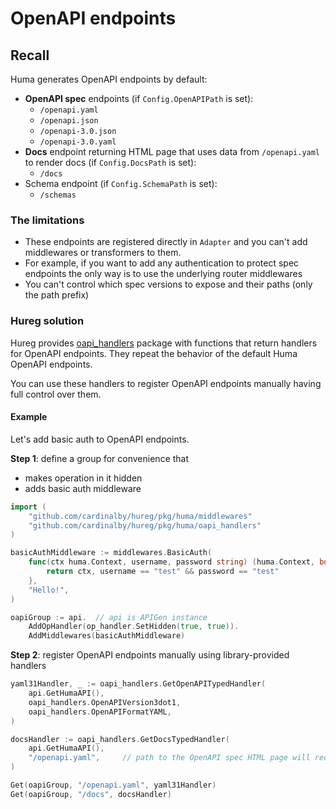 # OpenAPI endpoints

## Recall

Huma generates OpenAPI endpoints by default:
- **OpenAPI spec** endpoints (if `Config.OpenAPIPath` is set):
  - `/openapi.yaml`
  - `/openapi.json`
  - `/openapi-3.0.json`
  - `/openapi-3.0.yaml`
- **Docs** endpoint returning HTML page that uses data from `/openapi.yaml` to render docs (if `Config.DocsPath` is set):
  - `/docs`
- Schema endpoint (if `Config.SchemaPath` is set):
  - `/schemas`

### The limitations

- These endpoints are registered directly in `Adapter` and you can't add middlewares or transformers
  to them.
- For example, if you want to add any authentication to protect spec endpoints the only way is to use
  the underlying router middlewares
- You can't control which spec versions to expose and their paths (only the path prefix)

### Hureg solution

Hureg provides [oapi_handlers](./../pkg/huma/oapi_handlers) package with functions that return 
handlers for OpenAPI endpoints. They repeat the behavior of the default Huma OpenAPI endpoints.

You can use these handlers to register OpenAPI endpoints manually having full control over them.

#### Example

Let's add basic auth to OpenAPI endpoints.

**Step 1**: define a group for convenience that
- makes operation in it hidden
- adds basic auth middleware

```go
import (
	"github.com/cardinalby/hureg/pkg/huma/middlewares"
    "github.com/cardinalby/hureg/pkg/huma/oapi_handlers"
)

basicAuthMiddleware := middlewares.BasicAuth(
	func(ctx huma.Context, username, password string) (huma.Context, bool) {
		return ctx, username == "test" && password == "test"
	},
	"Hello!",
)

oapiGroup := api.  // api is APIGen instance
	AddOpHandler(op_handler.SetHidden(true, true)).
	AddMiddlewares(basicAuthMiddleware)
```

**Step 2**: register OpenAPI endpoints manually using library-provided handlers

```go
yaml31Handler, _ := oapi_handlers.GetOpenAPITypedHandler(
    api.GetHumaAPI(), 
	oapi_handlers.OpenAPIVersion3dot1, 
	oapi_handlers.OpenAPIFormatYAML,
)

docsHandler := oapi_handlers.GetDocsTypedHandler(
	api.GetHumaAPI(), 
	"/openapi.yaml",     // path to the OpenAPI spec HTML page will request
)

Get(oapiGroup, "/openapi.yaml", yaml31Handler)
Get(oapiGroup, "/docs", docsHandler)
```